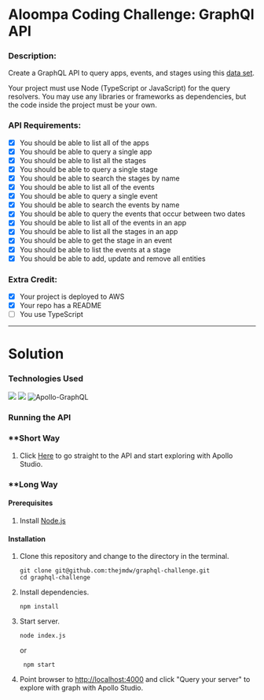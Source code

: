 # Aloompa Coding Challenge: GraphQl API

### Description:

Create a GraphQL API to query apps, events, and stages using this [data set](https://assets.aloompa.com.s3.amazonaws.com/rappers/hiphopfest.json).

Your project must use Node (TypeScript or JavaScript) for the query resolvers. You may use any libraries or frameworks as dependencies, but the code inside the project must be your own.

### API Requirements:
- [x] You should be able to list all of the apps
- [x] You should be able to query a single app
- [x] You should be able to list all the stages
- [x] You should be able to query a single stage
- [x] You should be able to search the stages by name
- [x] You should be able to list all of the events
- [x] You should be able to query a single event
- [x] You should be able to search the events by name
- [x] You should be able to query the events that occur between two dates
- [x] You should be able to list all of the events in an app
- [x] You should be able to list all the stages in an app
- [x] You should be able to get the stage in an event
- [x] You should be able to list the events at a stage
- [x] You should be able to add, update and remove all entities

### Extra Credit:
- [x] Your project is deployed to AWS
- [x] Your repo has a README
- [ ] You use TypeScript

---

# Solution

### Technologies Used


![](https://img.shields.io/badge/Node.js-43853D?style=for-the-badge&logo=node.js&logoColor=white) ![](https://img.shields.io/badge/JavaScript-323330?style=for-the-badge&logo=javascript&logoColor=F7DF1E) ![Apollo-GraphQL](https://img.shields.io/badge/-ApolloGraphQL-311C87?style=for-the-badge&logo=apollo-graphql)

### Running the API

### **Short Way

1. Click [Here](https://bzbkpb4mae.execute-api.us-east-1.amazonaws.com/dev/) to go straight to the API and start exploring with Apollo Studio.

### **Long Way
#### Prerequisites

1. Install [Node.js](https://nodejs.org/en/)

#### Installation

1. Clone this repository and change to the directory in the  terminal.
    ```
    git clone git@github.com:thejmdw/graphql-challenge.git
    cd graphql-challenge
    ```
2. Install dependencies.
    ```
    npm install
    ```
3. Start server.
    ```
    node index.js
    ```
    or
    ```
     npm start
    ```
4. Point browser to [http://localhost:4000](http://localhost:4000) and click "Query your server" to explore with graph with Apollo Studio.